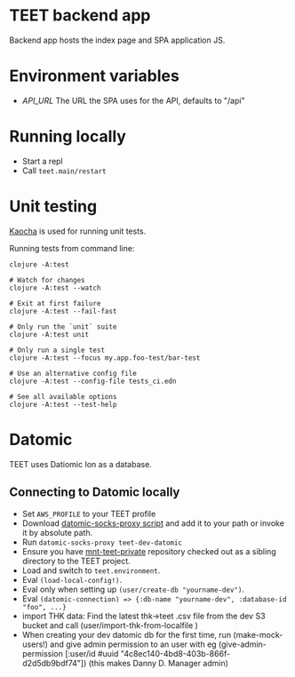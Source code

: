 # TEET backend app

Backend app hosts the index page and SPA application JS.

# Environment variables

- *API_URL* The URL the SPA uses for the API, defaults to "/api"

# Running locally

- Start a repl
- Call `teet.main/restart`


# Unit testing

[Kaocha](https://github.com/lambdaisland/kaocha) is used for running unit tests.

Running tests from command line:
```
clojure -A:test

# Watch for changes
clojure -A:test --watch

# Exit at first failure
clojure -A:test --fail-fast

# Only run the `unit` suite
clojure -A:test unit

# Only run a single test
clojure -A:test --focus my.app.foo-test/bar-test

# Use an alternative config file
clojure -A:test --config-file tests_ci.edn

# See all available options
clojure -A:test --test-help
```

# Datomic

TEET uses Datiomic Ion as a database.

## Connecting to Datomic locally

- Set `AWS_PROFILE` to your TEET profile
- Download [datomic-socks-proxy script](https://docs.datomic.com/cloud/files/datomic-socks-proxy)
  and add it to your path or invoke it by absolute path.
- Run `datomic-socks-proxy teet-dev-datomic`
- Ensure you have
  [mnt-teet-private](https://github.com/solita/mnt-teet-private)
  repository checked out as a sibling directory to the TEET project.
- Load and switch to `teet.environment`.
- Eval `(load-local-config!)`.
- Eval only when setting up `(user/create-db "yourname-dev")`.
- Eval `(datomic-connection) => {:db-name "yourname-dev", :database-id "foo", ...}`
- import THK data: Find the latest thk->teet .csv file from the dev S3 bucket and call (user/import-thk-from-localfile <path>)
- When creating your dev datomic db for the first time, run (make-mock-users!) and give admin permission to an user with eg (give-admin-permission [:user/id #uuid "4c8ec140-4bd8-403b-866f-d2d5db9bdf74"]) (this makes Danny D. Manager admin)
